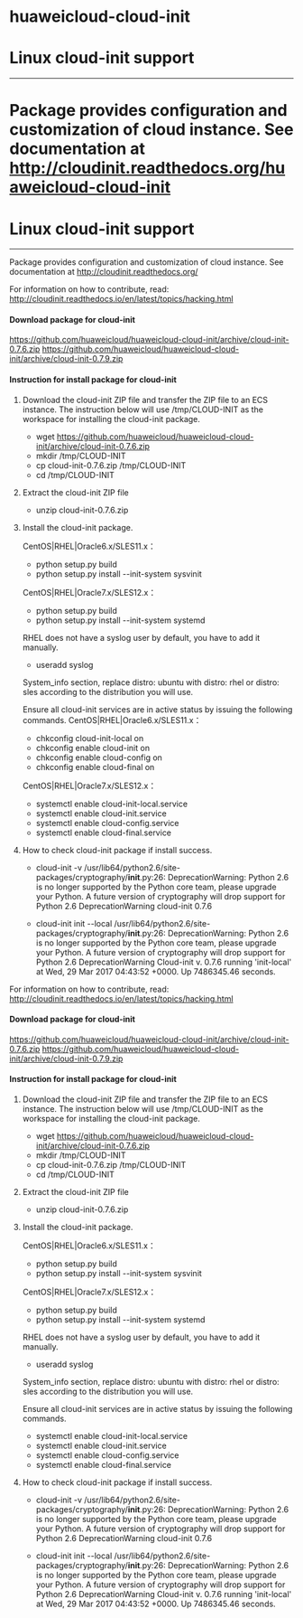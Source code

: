 huaweicloud-cloud-init
================
# Linux cloud-init support #
----------------------------
Package provides configuration and customization of cloud instance.
See documentation at http://cloudinit.readthedocs.org/huaweicloud-cloud-init
================
# Linux cloud-init support #
----------------------------
Package provides configuration and customization of cloud instance.
See documentation at http://cloudinit.readthedocs.org/

For information on how to contribute, read:
 http://cloudinit.readthedocs.io/en/latest/topics/hacking.html

#### Download package for cloud-init ####
https://github.com/huaweicloud/huaweicloud-cloud-init/archive/cloud-init-0.7.6.zip
https://github.com/huaweicloud/huaweicloud-cloud-init/archive/cloud-init-0.7.9.zip
 
#### Instruction for install package for cloud-init ####
1.  Download the cloud-init ZIP file and transfer the ZIP file to an ECS instance.
    The instruction below will use /tmp/CLOUD-INIT as the workspace for installing the cloud-init package.
    - wget https://github.com/huaweicloud/huaweicloud-cloud-init/archive/cloud-init-0.7.6.zip
    - mkdir /tmp/CLOUD-INIT
    - cp cloud-init-0.7.6.zip /tmp/CLOUD-INIT
    - cd /tmp/CLOUD-INIT
 
2.  Extract the cloud-init ZIP file
    - unzip cloud-init-0.7.6.zip

3.  Install the cloud-init package.

    CentOS|RHEL|Oracle6.x/SLES11.x：
    - python setup.py build
    - python setup.py install --init-system sysvinit

    CentOS|RHEL|Oracle7.x/SLES12.x：
    - python setup.py build
    - python setup.py install --init-system systemd

    RHEL does not have a syslog user by default, you have to add it manually.
    - useradd syslog
    
    System_info section, replace distro: ubuntu with distro: rhel or distro: sles according to the distribution you will use.
   
    Ensure all cloud-init services are in active status by issuing the following commands.
    CentOS|RHEL|Oracle6.x/SLES11.x：
    - chkconfig cloud-init-local on
    - chkconfig enable cloud-init on
    - chkconfig enable cloud-config on
    - chkconfig enable cloud-final on

    CentOS|RHEL|Oracle7.x/SLES12.x：
    - systemctl enable cloud-init-local.service
    - systemctl enable cloud-init.service
    - systemctl enable cloud-config.service
    - systemctl enable cloud-final.service

4.  How to check cloud-init package if install success.
    - cloud-init -v
      /usr/lib64/python2.6/site-packages/cryptography/__init__.py:26: DeprecationWarning: Python 2.6 is no longer supported by the Python core team, please upgrade your Python. A future version of cryptography will drop support for Python 2.6 DeprecationWarning
      cloud-init 0.7.6
      
    - cloud-init init --local
      /usr/lib64/python2.6/site-packages/cryptography/__init__.py:26: DeprecationWarning: Python 2.6 is no longer supported by the Python core team, please upgrade your Python. A future version of cryptography will drop support for Python 2.6 DeprecationWarning
      Cloud-init v. 0.7.6 running 'init-local' at Wed, 29 Mar 2017 04:43:52 +0000. Up 7486345.46 seconds.
      


For information on how to contribute, read:
 http://cloudinit.readthedocs.io/en/latest/topics/hacking.html

#### Download package for cloud-init ####
https://github.com/huaweicloud/huaweicloud-cloud-init/archive/cloud-init-0.7.6.zip
https://github.com/huaweicloud/huaweicloud-cloud-init/archive/cloud-init-0.7.9.zip
 
#### Instruction for install package for cloud-init ####
1.  Download the cloud-init ZIP file and transfer the ZIP file to an ECS instance.
    The instruction below will use /tmp/CLOUD-INIT as the workspace for installing the cloud-init package.
    - wget https://github.com/huaweicloud/huaweicloud-cloud-init/archive/cloud-init-0.7.6.zip
    - mkdir /tmp/CLOUD-INIT
    - cp cloud-init-0.7.6.zip /tmp/CLOUD-INIT
    - cd /tmp/CLOUD-INIT
 
2.  Extract the cloud-init ZIP file
    - unzip cloud-init-0.7.6.zip

3.  Install the cloud-init package.

    CentOS|RHEL|Oracle6.x/SLES11.x：
    - python setup.py build
    - python setup.py install --init-system sysvinit

    CentOS|RHEL|Oracle7.x/SLES12.x：
    - python setup.py build
    - python setup.py install --init-system systemd

    RHEL does not have a syslog user by default, you have to add it manually.
    - useradd syslog
    
    System_info section, replace distro: ubuntu with distro: rhel or distro: sles according to the distribution you will use.
   
    Ensure all cloud-init services are in active status by issuing the following commands.
    - systemctl enable cloud-init-local.service
    - systemctl enable cloud-init.service
    - systemctl enable cloud-config.service
    - systemctl enable cloud-final.service

4.  How to check cloud-init package if install success.
    - cloud-init -v
      /usr/lib64/python2.6/site-packages/cryptography/__init__.py:26: DeprecationWarning: Python 2.6 is no longer supported by the Python core team, please upgrade your Python. A future version of cryptography will drop support for Python 2.6 DeprecationWarning
      cloud-init 0.7.6
      
    - cloud-init init --local
      /usr/lib64/python2.6/site-packages/cryptography/__init__.py:26: DeprecationWarning: Python 2.6 is no longer supported by the Python core team, please upgrade your Python. A future version of cryptography will drop support for Python 2.6 DeprecationWarning
      Cloud-init v. 0.7.6 running 'init-local' at Wed, 29 Mar 2017 04:43:52 +0000. Up 7486345.46 seconds.
      
